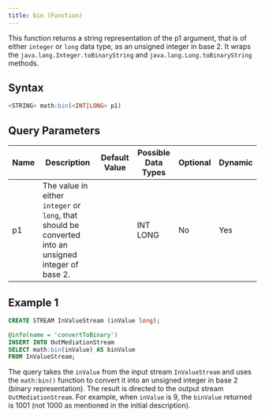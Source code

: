 ```yaml
---
title: bin (Function)
---
```


This function returns a string representation of the p1 argument, that is of either `integer` or `long` data type, as an unsigned integer in base 2. It wraps the `java.lang.Integer.toBinaryString` and `java.lang.Long.toBinaryString` methods.

## Syntax

```sql
<STRING> math:bin(<INT|LONG> p1)
```

## Query Parameters

| Name | Description     | Default Value | Possible Data Types | Optional | Dynamic |
|------|-----------------|---------------|---------------------|----------|---------|
| p1   | The value in either `integer` or `long`, that should be converted into an unsigned integer of base 2. |               | INT LONG            | No       | Yes     |

## Example 1

```sql
CREATE STREAM InValueStream (inValue long);

@info(name = 'convertToBinary')
INSERT INTO OutMediationStream
SELECT math:bin(inValue) AS binValue
FROM InValueStream;
```

The query takes the `inValue` from the input stream `InValueStream` and uses the `math:bin()` function to convert it into an unsigned integer in base 2 (binary representation). The result is directed to the output stream `OutMediationStream`. For example, when `inValue` is 9, the `binValue` returned is 1001 (not 1000 as mentioned in the initial description).
